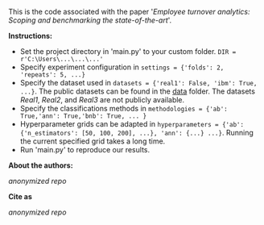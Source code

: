 This is the code associated with the paper '_Employee turnover analytics: Scoping and benchmarking the state-of-the-art_'.

**Instructions:**
- Set the project directory in 'main.py' to your custom folder. `DIR = r'C:\Users\...\...\...'`
- Specify experiment configuration in `settings = {'folds': 2, 'repeats': 5, ...}`
- Specify the dataset used in `datasets = {'real1': False, 'ibm': True, ...}`. The public datasets can be found in the [data](https://github.com/SimonDeVos/turnover_prediction/tree/7f6389ff91b39770fd232205a7f02fbab1758361/data
) folder. The datasets _Real1_, _Real2_, and _Real3_ are not publicly available.
- Specify the classifications methods in `methodologies = {'ab': True,'ann': True,'bnb': True, ... }`
- Hyperparameter grids can be adapted in `hyperparameters = {'ab': {'n_estimators': [50, 100, 200], ...}, 'ann': {...} ...}`. Running the current specified grid takes a long time.
- Run 'main.py' to reproduce our results.

**About the authors:** 

_anonymized repo_

**Cite as**

_anonymized repo_
